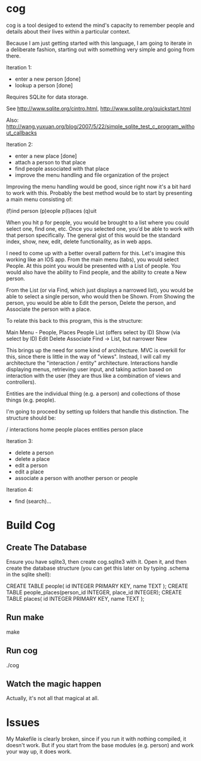 cog
===

cog is a tool desiged to extend the mind's capacity to remember people and details about their 
lives within a particular context.

Because I am just getting started with this language, I am going to iterate in a deliberate
fashion, starting out with something very simple and going from there.

Iteration 1:
* enter a new person [done]
* lookup a person [done]

Requires SQLite for data storage.

See http://www.sqlite.org/cintro.html, http://www.sqlite.org/quickstart.html

Also: http://wang.yuxuan.org/blog/2007/5/22/simple_sqlite_test_c_program_without_callbacks

Iteration 2:
* enter a new place [done]
* attach a person to that place
* find people associated with that place
* improve the menu handling and file organization of the project

Improving the menu handling would be good, since right now it's a bit hard to work with this.  Probably
the best method would be to start by presenting a main menu consisting of:

(f)ind person (p)eople p(l)aces (q)uit

When you hit p for people, you would be brought to a list where you could select one, find one, etc. Once you
selected one, you'd be able to work with that person specifically.  The general gist of this would be the
standard index, show, new, edit, delete functionality, as in web apps.

I need to come up with a better overall pattern for this.  Let's imagine this working like an IOS app.  From the
main menu (tabs), you would select People.  At this point you would be presented with a List of people.  You would
also have the ability to Find people, and the ability to create a New person.

From the List (or via Find, which just displays a narrowed list), you would be able to select a single person,
who would then be Shown.  From Showing the person, you would be able to Edit the person, Delete the person, and
Associate the person with a place.

To relate this back to this program, this is the structure:

  Main Menu - People, Places
    People
      List (offers select by ID)
        Show (via select by ID)
          Edit
          Delete
          Associate
      Find -> List, but narrower
      New

This brings up the need for some kind of architecture.  MVC is overkill for this, since there is little in the way
of "views".  Instead, I will call my architecture the "interaction / entity" architecture.  Interactions handle
displaying menus, retrieving user input, and taking action based on interaction with the user (they are thus like
a combination of views and controllers).

Entities are the individual thing (e.g. a person) and collections of those things (e.g. people). 

I'm going to proceed by setting up folders that handle this distinction.  The structure should be:

  /
    interactions
      home
      people
      places
    entities
      person
      place



Iteration 3:
* delete a person
* delete a place
* edit a person
* edit a place
* associate a person with another person or people

Iteration 4:
* find (search)...

Build Cog
=========

Create The Database
-------------------

Ensure you have sqlite3, then create cog.sqlite3 with it.  Open it, and then create the
database structure (you can get this later on by typing .schema in the sqlite shell):

  CREATE TABLE people( id INTEGER PRIMARY KEY, name TEXT );
  CREATE TABLE people_places(person_id INTEGER, place_id INTEGER);
  CREATE TABLE places( id INTEGER PRIMARY KEY, name TEXT );

Run make
--------

  make

Run cog
-------

  ./cog

Watch the magic happen
----------------------

Actually, it's not all that magical at all.

Issues
======

My Makefile is clearly broken, since if you run it with nothing compiled, it doesn't work.  But if you start
from the base modules (e.g. person) and work your way up, it does work.
